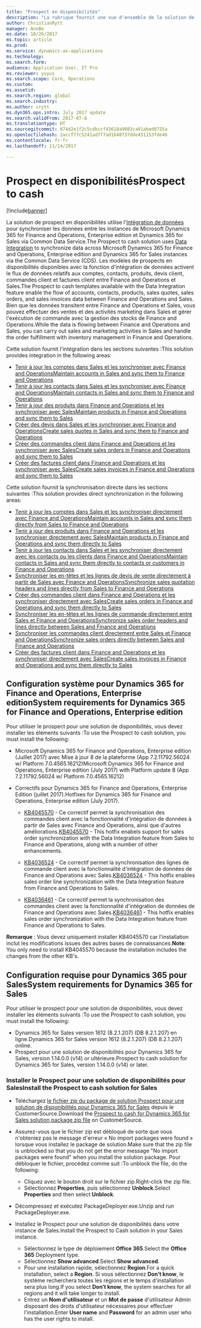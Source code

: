 ```yaml
---
title: "Prospect en disponibilités"
description: "La rubrique fournit une vue d'ensemble de la solution de prospect en disponibilités entre Dynamics 365 for Finance and Operations, Enterprise edition et Dynamics 365 for Sales."
author: ChristianRytt
manager: AnnBe
ms.date: 10/26/2017
ms.topic: article
ms.prod: 
ms.service: dynamics-ax-applications
ms.technology: 
ms.search.form: 
audience: Application User, IT Pro
ms.reviewer: yuyus
ms.search.scope: Core, Operations
ms.custom: 
ms.assetid: 
ms.search.region: global
ms.search.industry: 
ms.author: crytt
ms.dyn365.ops.intro: July 2017 update
ms.search.validFrom: 2017-07-8
ms.translationtype: HT
ms.sourcegitcommit: 674d2e1f2c5cdbccf43618a9083ca01abed0735a
ms.openlocfilehash: 2accf77c5241adff7ad1648737dde451153fde46
ms.contentlocale: fr-fr
ms.lasthandoff: 11/14/2017

---
```


# <a name="prospect-to-cash"></a><span data-ttu-id="f4379-103">Prospect en disponibilités</span><span class="sxs-lookup"><span data-stu-id="f4379-103">Prospect to cash</span></span>  

[!include[banner](../includes/banner.md)]

<span data-ttu-id="f4379-104">La solution de prospect en disponibilités utilise l'[Intégration de données](/common-data-service/entity-reference/dynamics-365-integration) pour synchroniser les données entre les instances de Microsoft Dynamics 365 for Finance and Operations, Enterprise edition et Dynamics 365 for Sales via Common Data Service.</span><span class="sxs-lookup"><span data-stu-id="f4379-104">The Prospect to cash solution uses [Data Integration](/common-data-service/entity-reference/dynamics-365-integration) to synchronize data across Microsoft Dynamics 365 for Finance and Operations, Enterprise edition and Dynamics 365 for Sales instances via the Common Data Service (CDS).</span></span> <span data-ttu-id="f4379-105">Les modèles de prospects en disponibilités disponibles avec la fonction d'intégration de données activent le flux de données relatifs aux comptes, contacts, produits, devis client, commandes client et factures client entre Finance and Operations et Sales.</span><span class="sxs-lookup"><span data-stu-id="f4379-105">The Prospect to cash templates available with the Data Integration feature enable the flow of accounts, contacts, products, sales quotes, sales orders, and sales invoices data between Finance and Operations and Sales.</span></span> <span data-ttu-id="f4379-106">Bien que les données transitent entre Finance and Operations et Sales, vous pouvez effectuer des ventes et des activités marketing dans Sales et gérer l'exécution de commande avec la gestion des stocks de Finance and Operations.</span><span class="sxs-lookup"><span data-stu-id="f4379-106">While the data is flowing between Finance and Operations and Sales, you can carry out sales and marketing activities in Sales and handle the order fulfillment with inventory management in Finance and Operations.</span></span> 

<span data-ttu-id="f4379-107">Cette solution fournit l'intégration dans les sections suivantes :</span><span class="sxs-lookup"><span data-stu-id="f4379-107">This solution provides integration in the following areas:</span></span> 

-   [<span data-ttu-id="f4379-108">Tenir à jour les comptes dans Sales et les synchroniser avec Finance and Operations</span><span class="sxs-lookup"><span data-stu-id="f4379-108">Maintain accounts in Sales and sync them to Finance and Operations</span></span>](accounts-template-mapping.md)
-   [<span data-ttu-id="f4379-109">Tenir à jour les contacts dans Sales et les synchroniser avec Finance and Operations</span><span class="sxs-lookup"><span data-stu-id="f4379-109">Maintain contacts in Sales and sync them to Finance and Operations</span></span>](contacts-template-mapping.md)
-   [<span data-ttu-id="f4379-110">Tenir à jour des produits dans Finance and Operations et les synchroniser avec Sales</span><span class="sxs-lookup"><span data-stu-id="f4379-110">Maintain products in Finance and Operations and sync them to Sales</span></span>](products-template-mapping.md)
-   [<span data-ttu-id="f4379-111">Créer des devis dans Sales et les synchroniser avec Finance and Operations</span><span class="sxs-lookup"><span data-stu-id="f4379-111">Create sales quotes in Sales and sync them to Finance and Operations</span></span>](sales-quotation-template-mapping.md)
-   [<span data-ttu-id="f4379-112">Créer des commandes client dans Finance and Operations et les synchroniser avec Sales</span><span class="sxs-lookup"><span data-stu-id="f4379-112">Create sales orders in Finance and Operations and sync them to Sales</span></span>](sales-order-template-mapping.md)
-   [<span data-ttu-id="f4379-113">Créer des factures client dans Finance and Operations et les synchroniser avec Sales</span><span class="sxs-lookup"><span data-stu-id="f4379-113">Create sales invoices in Finance and Operations and sync them to Sales</span></span>](sales-invoice-template-mapping.md)

<span data-ttu-id="f4379-114">Cette solution fournit la synchronisation directe dans les sections suivantes :</span><span class="sxs-lookup"><span data-stu-id="f4379-114">This solution provides direct synchronization in the following areas:</span></span>

-   [<span data-ttu-id="f4379-115">Tenir à jour les comptes dans Sales et les synchroniser directement avec Finance and Operations</span><span class="sxs-lookup"><span data-stu-id="f4379-115">Maintain accounts in Sales and sync them directly from Sales to Finance and Operations</span></span>](accounts-template-mapping-direct.md)
-   [<span data-ttu-id="f4379-116">Tenir à jour des produits dans Finance and Operations et les synchroniser directement avec Sales</span><span class="sxs-lookup"><span data-stu-id="f4379-116">Maintain products in Finance and Operations and sync them directly to Sales</span></span>](products-template-mapping-direct.md)
-   [<span data-ttu-id="f4379-117">Tenir à jour les contacts dans Sales et les synchroniser directement avec les contacts ou les clients dans Finance and Operations</span><span class="sxs-lookup"><span data-stu-id="f4379-117">Maintain contacts in Sales and sync them directly to contacts or customers in Finance and Operations</span></span>](contacts-template-mapping-direct.md)
-   [<span data-ttu-id="f4379-118">Synchroniser les en-têtes et les lignes de devis de vente directement à partir de Sales avec Finance and Operations</span><span class="sxs-lookup"><span data-stu-id="f4379-118">Synchronize sales quotation headers and lines directly from Sales to Finance and Operations</span></span>](sales-quotation-template-mapping-sales-fin.md)
-   [<span data-ttu-id="f4379-119">Créer des commandes client dans Finance and Operations et les synchroniser directement avec Sales</span><span class="sxs-lookup"><span data-stu-id="f4379-119">Create sales orders in Finance and Operations and sync them directly to Sales</span></span>](sales-order-template-mapping-direct.md)
-  [<span data-ttu-id="f4379-120">Synchroniser les en-têtes et les lignes de commande directement entre Sales et Finance and Operations</span><span class="sxs-lookup"><span data-stu-id="f4379-120">Synchronize sales order headers and lines directly between Sales and Finance and Operations</span></span>](sales-order-template-mapping-between-sales-fin.md)
-   [<span data-ttu-id="f4379-121">Synchroniser les commandes client directement entre Sales et Finance and Operations</span><span class="sxs-lookup"><span data-stu-id="f4379-121">Synchronize sales orders directly between Sales and Finance and Operations</span></span>](sales-order-template-mapping-direct-two-ways.md)
-   [<span data-ttu-id="f4379-122">Créer des factures client dans Finance and Operations et les synchroniser directement avec Sales</span><span class="sxs-lookup"><span data-stu-id="f4379-122">Create sales invoices in Finance and Operations and sync them directly to Sales</span></span>](sales-invoice-template-mapping-direct.md)


## <a name="system-requirements-for-dynamics-365-for-finance-and-operations-enterprise-edition"></a><span data-ttu-id="f4379-123">Configuration système pour Dynamics 365 for Finance and Operations, Enterprise edition</span><span class="sxs-lookup"><span data-stu-id="f4379-123">System requirements for Dynamics 365 for Finance and Operations, Enterprise edition</span></span>

<span data-ttu-id="f4379-124">Pour utiliser le prospect pour une solution de disponibilités, vous devez installer les éléments suivants :</span><span class="sxs-lookup"><span data-stu-id="f4379-124">To use the Prospect to cash solution, you must install the following:</span></span>

- <span data-ttu-id="f4379-125">Microsoft Dynamics 365 for Finance and Operations, Enterprise edition (Juillet 2017) avec Mise à jour 8 de la plateforme (App 7.2.11792.56024 w/ Platform 7.0.4565.16212)</span><span class="sxs-lookup"><span data-stu-id="f4379-125">Microsoft Dynamics 365 for Finance and Operations, Enterprise edition (July 2017) with Platform update 8 (App 7.2.11792.56024 w/ Platform 7.0.4565.16212)</span></span>

- <span data-ttu-id="f4379-126">Correctifs pour Dynamics 365 for Finance and Operations, Enterprise Edition (juillet 2017).</span><span class="sxs-lookup"><span data-stu-id="f4379-126">Hotfixes for Dynamics 365 for Finance and Operations, Enterprise edition (July 2017).</span></span>
        
    -  <span data-ttu-id="f4379-127">[KB4045570](https://fix.lcs.dynamics.com/Issue/Resolved?kb=4045570&bugId=3851320&qc=ac1145034fd04ab71ccc4d14aa012f245176712c9af7c36bb77a118726d46160) - Ce correctif permet la synchronisation des commandes client avec la fonctionnalité d'intégration de données à partir de Sales avec Finance and Operations, ainsi que d'autres améliorations.</span><span class="sxs-lookup"><span data-stu-id="f4379-127">[KB4045570](https://fix.lcs.dynamics.com/Issue/Resolved?kb=4045570&bugId=3851320&qc=ac1145034fd04ab71ccc4d14aa012f245176712c9af7c36bb77a118726d46160) - This hotfix enabels support for sales order synchronization with the Data Integration feature from Sales to Finance and Operations, along with a number of other enhancements.</span></span>

    -  <span data-ttu-id="f4379-128">[KB4036524](https://fix.lcs.dynamics.com/Issue/Resolved?kb=4036524&bugId=3847504&qc=e2fcfae08b1a5d5ce9f53f330e8c212b0636c375368ff7d8d9b5ec6701523ad2) - Ce correctif permet la synchronisation des lignes de commande client avec la fonctionnalité d'intégration de données de Finance and Operations avec Sales.</span><span class="sxs-lookup"><span data-stu-id="f4379-128">[KB4036524](https://fix.lcs.dynamics.com/Issue/Resolved?kb=4036524&bugId=3847504&qc=e2fcfae08b1a5d5ce9f53f330e8c212b0636c375368ff7d8d9b5ec6701523ad2) - This hotfix enables sales order line synchronization with the Data Integration feature from Finance and Operations to Sales.</span></span>
        
    -  <span data-ttu-id="f4379-129">[KB4036461](https://fix.lcs.dynamics.com/Issue/Resolved?kb=4036461&bugId=3847029&qc=e2fcfae08b1a5d5ce9f53f330e8c212b0636c375368ff7d8d9b5ec6701523ad2) - Ce correctif permet la synchronisation des commandes client avec la fonctionnalité d'intégration de données de Finance and Operations avec Sales.</span><span class="sxs-lookup"><span data-stu-id="f4379-129">[KB4036461](https://fix.lcs.dynamics.com/Issue/Resolved?kb=4036461&bugId=3847029&qc=e2fcfae08b1a5d5ce9f53f330e8c212b0636c375368ff7d8d9b5ec6701523ad2) - This hotfix enables sales order synchronization with the Data Integration feature from Finance and Operations to Sales.</span></span>

<span data-ttu-id="f4379-130">**Remarque** : Vous devez uniquement installer KB4045570 car l'installation inclut les modifications issues des autres bases de connaissances.</span><span class="sxs-lookup"><span data-stu-id="f4379-130">**Note**: You only need to install KB4045570 because the installation includes the changes from the other KB's.</span></span>
 
## <a name="system-requirements-for-dynamics-365-for-sales"></a><span data-ttu-id="f4379-131">Configuration requise pour Dynamics 365 pour Sales</span><span class="sxs-lookup"><span data-stu-id="f4379-131">System requirements for Dynamics 365 for Sales</span></span>

<span data-ttu-id="f4379-132">Pour utiliser le prospect pour une solution de disponibilités, vous devez installer les éléments suivants :</span><span class="sxs-lookup"><span data-stu-id="f4379-132">To use the Prospect to cash solution, you must install the following:</span></span>

- <span data-ttu-id="f4379-133">Dynamics 365 for Sales version 1612 (8.2.1.207) (DB 8.2.1.207) en ligne.</span><span class="sxs-lookup"><span data-stu-id="f4379-133">Dynamics 365 for Sales version 1612 (8.2.1.207) (DB 8.2.1.207) online.</span></span>
- <span data-ttu-id="f4379-134">Prospect pour une solution de disponibilités pour Dynamics 365 for Sales, version 1.14.0.0 (v14) or ultérieure.</span><span class="sxs-lookup"><span data-stu-id="f4379-134">Prospect to cash solution for Dynamics 365 for Sales, version 1.14.0.0 (v14) or later.</span></span>

### <a name="install-the-prospect-to-cash-solution-for-sales"></a><span data-ttu-id="f4379-135">Installer le Prospect pour une solution de disponibilités pour Sales</span><span class="sxs-lookup"><span data-stu-id="f4379-135">Install the Prospect to cash solution for Sales</span></span>

- <span data-ttu-id="f4379-136">Téléchargez [le fichier zip du package de solution Prospect pour une solution de disponibilités pour Dynamics 365 for Sales](https://mbs.microsoft.com/customersource/Global/365Enterprise/downloads/product-releases/MD365FNOPENTProspectToCash) depuis le CustomerSource.</span><span class="sxs-lookup"><span data-stu-id="f4379-136">Download the [Prospect to cash for Dynamics 365 for Sales solution package zip file](https://mbs.microsoft.com/customersource/Global/365Enterprise/downloads/product-releases/MD365FNOPENTProspectToCash) on CustomerSource.</span></span>

- <span data-ttu-id="f4379-137">Assurez-vous que le fichier zip est débloqué de sorte que vous n'obteniez pas le message d'erreur « No import packages were found » lorsque vous installez le package de solution.</span><span class="sxs-lookup"><span data-stu-id="f4379-137">Make sure that the zip file is unblocked so that you do not get the error message "No import packages were found" when you install the solution package.</span></span> <span data-ttu-id="f4379-138">Pour débloquer le fichier, procédez comme suit :</span><span class="sxs-lookup"><span data-stu-id="f4379-138">To unblock the file, do the following:</span></span>

    -  <span data-ttu-id="f4379-139">Cliquez avec le bouton droit sur le fichier zip.</span><span class="sxs-lookup"><span data-stu-id="f4379-139">Right-click the zip file.</span></span>
    -  <span data-ttu-id="f4379-140">Sélectionnez **Properties**, puis sélectionnez **Unblock**.</span><span class="sxs-lookup"><span data-stu-id="f4379-140">Select **Properties** and then select **Unblock**.</span></span> 

- <span data-ttu-id="f4379-141">Décompressez et exécutez PackageDeployer.exe.</span><span class="sxs-lookup"><span data-stu-id="f4379-141">Unzip and run PackageDeployer.exe.</span></span>

- <span data-ttu-id="f4379-142">Installez le Prospect pour une solution de disponibilités dans votre instance de Sales.</span><span class="sxs-lookup"><span data-stu-id="f4379-142">Install the Prospect to Cash solution in your Sales instance.</span></span>

    - <span data-ttu-id="f4379-143">Sélectionnez le type de déploiement **Office 365**.</span><span class="sxs-lookup"><span data-stu-id="f4379-143">Select the **Office 365** Deployment type.</span></span>
    - <span data-ttu-id="f4379-144">Sélectionnez **Show advanced**.</span><span class="sxs-lookup"><span data-stu-id="f4379-144">Select **Show advanced**.</span></span>
    - <span data-ttu-id="f4379-145">Pour une installation rapide, sélectionnez **Region**.</span><span class="sxs-lookup"><span data-stu-id="f4379-145">For a quick installation, select a **Region**.</span></span> <span data-ttu-id="f4379-146">Si vous sélectionnez **Don’t know**, le système recherchera toutes les régions et le temps d'installation sera plus long.</span><span class="sxs-lookup"><span data-stu-id="f4379-146">If you select **Don’t know**, the system searches for all regions and it will take longer to install.</span></span>
    - <span data-ttu-id="f4379-147">Entrez un **Nom d'utilisateur** et un **Mot de passe** d'utilisateur Admin disposant des droits d'utilisateur nécessaires pour effectuer l'installation.</span><span class="sxs-lookup"><span data-stu-id="f4379-147">Enter **User name** and **Password** for an admin user who has the user rights to install.</span></span>

